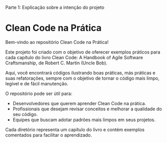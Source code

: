 Parte 1: Explicação sobre a intenção do projeto

<h1>Clean Code na Prática</h1>
Bem-vindo ao repositório Clean Code na Prática!

Este projeto foi criado com o objetivo de oferecer exemplos práticos para cada capítulo do livro Clean Code: A Handbook of Agile Software Craftsmanship, de Robert C. Martin (Uncle Bob).

Aqui, você encontrará códigos ilustrando boas práticas, más práticas e suas refatorações, sempre com o objetivo de tornar o código mais limpo, legível e de fácil manutenção.

O repositório pode ser útil para:
- Desenvolvedores que querem aprender Clean Code na prática.
- Profissionais que desejam revisar conceitos e melhorar a qualidade do seu código.
- Equipes que buscam adotar padrões mais limpos em seus projetos.

Cada diretório representa um capítulo do livro e contém exemplos comentados para facilitar o aprendizado.

